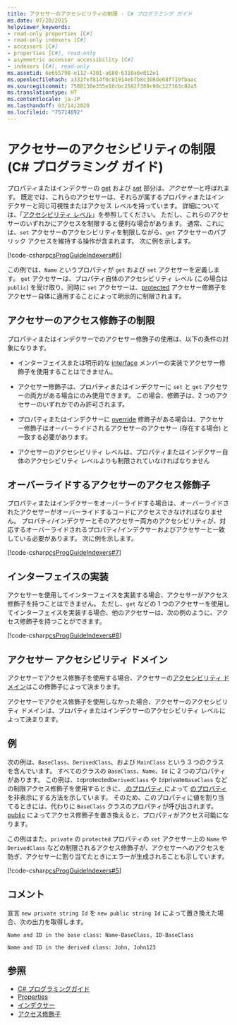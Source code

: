 ```yaml
---
title: アクセサーのアクセシビリティの制限 - C# プログラミング ガイド
ms.date: 07/20/2015
helpviewer_keywords:
- read-only properties [C#]
- read-only indexers [C#]
- accessors [C#]
- properties [C#], read-only
- asymmetric accessor accessibility [C#]
- indexers [C#], read-only
ms.assetid: 6e655798-e112-4301-a680-6310a6e012e1
ms.openlocfilehash: a332fef814f0c81914eb7b8c308de68f719fbaac
ms.sourcegitcommit: 7588136e355e10cbc2582f389c90c127363c02a5
ms.translationtype: HT
ms.contentlocale: ja-JP
ms.lasthandoff: 03/14/2020
ms.locfileid: "75714692"
---
```

# <a name="restricting-accessor-accessibility-c-programming-guide"></a>アクセサーのアクセシビリティの制限 (C# プログラミング ガイド)
プロパティまたはインデクサーの [get](../../language-reference/keywords/get.md) および [set](../../language-reference/keywords/set.md) 部分は、*アクセサー*と呼ばれます。 既定では、これらのアクセサーは、それらが属するプロパティまたはインデクサーと同じ可視性またはアクセス レベルを持っています。 詳細については、「[アクセシビリティ レベル](../../language-reference/keywords/accessibility-levels.md)」を参照してください。 ただし、これらのアクセサーのいずれかにアクセスを制限すると便利な場合があります。 通常、これには、`set` アクセサーのアクセシビリティを制限しながら、`get` アクセサーのパブリック アクセスを維持する操作が含まれます。 次に例を示します。  
  
 [!code-csharp[csProgGuideIndexers#6](~/samples/snippets/csharp/VS_Snippets_VBCSharp/csProgGuideIndexers/CS/Indexers.cs#6)]  
  
 この例では、`Name` というプロパティが `get` および `set` アクセサーを定義します。 `get` アクセサーは、プロパティ自体のアクセシビリティ レベル (この場合は `public`) を受け取り、同時に `set` アクセサーは、[protected](../../language-reference/keywords/protected.md) アクセサー修飾子をアクセサー自体に適用することによって明示的に制限されます。  
  
## <a name="restrictions-on-access-modifiers-on-accessors"></a>アクセサーのアクセス修飾子の制限  
 プロパティまたはインデクサーでのアクセサー修飾子の使用は、以下の条件の対象になります。  
  
- インターフェイスまたは明示的な [interface](../../language-reference/keywords/interface.md) メンバーの実装でアクセサー修飾子を使用することはできません。  
  
- アクセサー修飾子は、プロパティまたはインデクサーに `set` と `get` アクセサーの両方がある場合にのみ使用できます。 この場合、修飾子は、2 つのアクセサーのいずれかでのみ許可されます。  
  
- プロパティまたはインデクサーに [override](../../language-reference/keywords/override.md) 修飾子がある場合は、アクセサー修飾子はオーバーライドされるアクセサーのアクセサー (存在する場合) と一致する必要があります。  
  
- アクセサーのアクセシビリティ レベルは、プロパティまたはインデクサー自体のアクセシビリティ レベルよりも制限されていなければなりません  
  
## <a name="access-modifiers-on-overriding-accessors"></a>オーバーライドするアクセサーのアクセス修飾子  
 プロパティまたはインデクサーをオーバーライドする場合は、オーバーライドされたアクセサーがオーバーライドするコードにアクセスできなければなりません。 プロパティ/インデクサーとそのアクセサー両方のアクセシビリティが、対応するオーバーライドされるプロパティ/インデクサーおよびアクセサーと一致している必要があります。 次に例を示します。  
  
 [!code-csharp[csProgGuideIndexers#7](~/samples/snippets/csharp/VS_Snippets_VBCSharp/csProgGuideIndexers/CS/Indexers.cs#7)]  
  
## <a name="implementing-interfaces"></a>インターフェイスの実装  
 アクセサーを使用してインターフェイスを実装する場合、アクセサーがアクセス修飾子を持つことはできません。 ただし、`get` などの 1 つのアクセサーを使用してインターフェイスを実装する場合、他のアクセサーは、次の例のように、アクセス修飾子を持つことができます。  
  
 [!code-csharp[csProgGuideIndexers#8](~/samples/snippets/csharp/VS_Snippets_VBCSharp/csProgGuideIndexers/CS/Indexers.cs#8)]  
  
## <a name="accessor-accessibility-domain"></a>アクセサー アクセシビリティ ドメイン  
 アクセサーでアクセス修飾子を使用する場合、アクセサーの[アクセシビリティ ドメイン](../../language-reference/keywords/accessibility-domain.md)はこの修飾子によって決まります。  
  
 アクセサーでアクセス修飾子を使用しなかった場合、アクセサーのアクセシビリティ ドメインは、プロパティまたはインデクサーのアクセシビリティ レベルによって決まります。  
  
## <a name="example"></a>例  
 次の例は、`BaseClass`、`DerivedClass`、および `MainClass` という 3 つのクラスを含んでいます。 すべてのクラスの `BaseClass`、`Name`、`Id` に 2 つのプロパティがあります。 この例は、`Id`protected`DerivedClass` や `Id`private`BaseClass` などの制限アクセス修飾子を使用するときに、[ のプロパティ ](../../language-reference/keywords/protected.md) によって [ のプロパティ ](../../language-reference/keywords/private.md) を非表示にする方法を示しています。 そのため、このプロパティに値を割り当てるときには、代わりに `BaseClass` クラスのプロパティが呼び出されます。 [public](../../language-reference/keywords/public.md) によってアクセス修飾子を置き換えると、プロパティがアクセス可能になります。  
  
 この例はまた、`private` の `protected` プロパティの `set` アクセサー上の `Name` や `DerivedClass` などの制限されるアクセス修飾子が、アクセサーへのアクセスを防ぎ、アクセサーに割り当てたときにエラーが生成されることも示しています。  
  
 [!code-csharp[csProgGuideIndexers#5](~/samples/snippets/csharp/VS_Snippets_VBCSharp/csProgGuideIndexers/CS/Indexers.cs#5)]  
  
## <a name="comments"></a>コメント  
 宣言 `new private string Id` を `new public string Id` によって置き換えた場合、次の出力を取得します。  
  
 `Name and ID in the base class: Name-BaseClass, ID-BaseClass`  
  
 `Name and ID in the derived class: John, John123`  
  
## <a name="see-also"></a>参照

- [C# プログラミングガイド](../index.md)
- [Properties](./properties.md)
- [インデクサー](../indexers/index.md)
- [アクセス修飾子](./access-modifiers.md)
